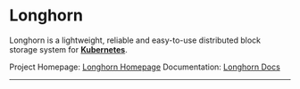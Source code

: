 # Longhorn
Longhorn is a lightweight, reliable and easy-to-use distributed block storage system for **[Kubernetes](../kubernetes/kubernetes.md)**.

Project Homepage: [Longhorn Homepage](https://longhorn.io)
Documentation: [Longhorn Docs](https://longhorn.io/docs/)

---
